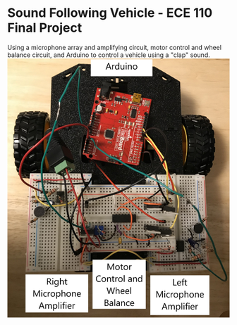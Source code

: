 # Sound Following Vehicle - ECE 110 Final Project
Using a microphone array and amplifying circuit, motor control and wheel balance circuit, and Arduino to control a vehicle using a "clap" sound.
![Project](IMG_7370.jpg)
